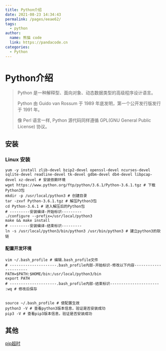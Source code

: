 ```yaml
---
title: Python介绍
date: 2021-08-23 14:34:43
permalink: /pages/eeae62/
tags: 
  - python
author: 
  name: 熊猫 code
  link: https://pandacode.cn
categories: 
  - Python
---
```

# Python介绍

> Python 是一种解释型、面向对象、动态数据类型的高级程序设计语言。
>
> Python 由 Guido van Rossum 于 1989 年底发明，第一个公开发行版发行于 1991 年。
>
> 像 Perl 语言一样, Python 源代码同样遵循 GPL(GNU General Public License) 协议。

## 安装

### Linux 安装

```shell
yum -y install zlib-devel bzip2-devel openssl-devel ncurses-devel sqlite-devel readline-devel tk-devel gdbm-devel db4-devel libpcap-devel xz-devel # 安装依赖环境
wget https://www.python.org/ftp/python/3.6.1/Python-3.6.1.tgz # 下载Python3包
mkdir -p /usr/local/python3 # 创建目录
tar -zxvf Python-3.6.1.tgz # 解压Python3包
cd Python-3.6.1 # 进入解压后的Python包
# ---------安装编译-开始标识---------
./configure --prefix=/usr/local/python3 
make && make install
# ---------安装编译-结束标识---------
ln -s /usr/local/python3/bin/python3 /usr/bin/python3 # 建立python3的软链
```

#### 配置开发环境

```shell
vim ~/.bash_profile # 编辑.bash_profile文件
# ---------------------.bash_profile内部-开始标识-修改以下内容----------------------
PATH=$PATH:$HOME/bin:/usr/local/python3/bin
export PATH
# ---------------------.bash_profile内部-结束标识----------------------
:wq # 修改后保存


source ~/.bash_profile # 使配置生效
python3 -V # 查看python3版本信息，验证是否安装成功
pip3 -V # 查看pip3版本信息，验证是否安装成功
```

## 其他

[pip超时](https://blog.csdn.net/qq_39161804/article/details/81191977) 

